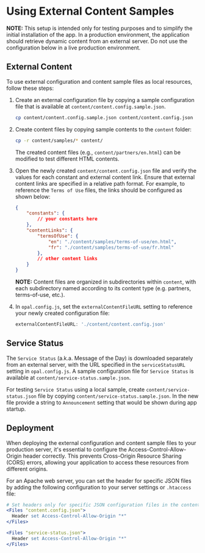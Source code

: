 <!--
SPDX-FileCopyrightText: Copyright (C) 2024 Opal Health Informatics Group at the Research Institute of the McGill University Health Centre <john.kildea@mcgill.ca>

SPDX-License-Identifier: Apache-2.0
-->

# Using External Content Samples

**NOTE:** This setup is intended only for testing purposes and to simplify the initial
installation of the app. In a production environment, the application should retrieve
dynamic content from an external server. Do not use the configuration below in a live
production environment.

## External Content

To use external configuration and content sample files as local resources,
follow these steps:

1. Create an external configuration file by copying a sample configuration file that is
available at `content/content.config.sample.json`.

    ```bash
    cp content/content.config.sample.json content/content.config.json
    ```

2. Create content files by copying sample contents to the `content` folder:

    ```bash
    cp -r content/samples/* content/
    ```

    The created content files (e.g., `content/partners/en.html`) can be modified to test
    different HTML contents.

3. Open the newly created `content/content.config.json` file and verify the values for
each constant and external content link. Ensure that external content links are specified
in a relative path format. For example, to reference the `Terms of Use` files, the links
should be configured as shown below:

    ```json
    {
        "constants": {
            // your constants here
        },
        "contentLinks": {
            "termsOfUse": {
                "en": "./content/samples/terms-of-use/en.html",
                "fr": "./content/samples/terms-of-use/fr.html"
            },
            // other content links
        }
    }
    ```

    **NOTE:** Content files are organized in subdirectories within `content`,
    with each subdirectory named according to its content type  (e.g. partners, terms-of-use, etc.).

4. In `opal.config.js`, set the `externalContentFileURL` setting to reference
your newly created configuration file:

    ```javascript
    externalContentFileURL: './content/content.config.json'
    ```

## Service Status

The `Service Status` (a.k.a. Message of the Day) is downloaded separately from an
external server, with the URL specified in the `serviceStatusURL` setting in
`opal.config.js`. A sample configuration file for `Service Status` is available at
`content/service-status.sample.json`.

For testing `Service Status` using a local sample, create
`content/service-status.json` file by
copying `content/service-status.sample.json`.
In the new file provide a string to `Announcement` setting that would
be shown during app startup.

## Deployment

When deploying the external configuration and content sample files to your production
server, it's essential to configure the Access-Control-Allow-Origin header
correctly. This prevents Cross-Origin Resource Sharing (CORS) errors, allowing your
application to access these resources from different origins.

For an Apache web server, you can set the header for specific JSON files by adding
the following configuration to your server settings or `.htaccess` file:

```apache
# Set headers only for specific JSON configuration files in the content directory
<Files "content.config.json">
  Header set Access-Control-Allow-Origin "*"
</Files>

<Files "service-status.json">
  Header set Access-Control-Allow-Origin "*"
</Files>
```
